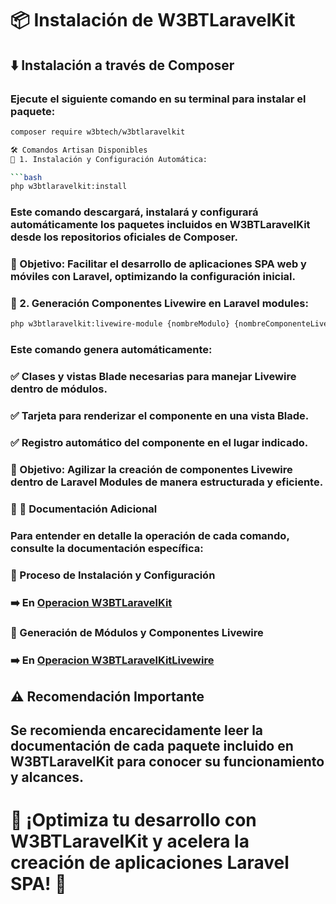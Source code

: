 # 📦 Instalación de W3BTLaravelKit  

## ⬇️ Instalación a través de **Composer**  
### Ejecute el siguiente comando en su terminal para instalar el paquete:  

```bash
composer require w3btech/w3btlaravelkit

🛠 Comandos Artisan Disponibles
📌 1. Instalación y Configuración Automática:

```bash
php w3btlaravelkit:install
```
### Este comando descargará, instalará y configurará automáticamente los paquetes incluidos en W3BTLaravelKit desde los repositorios oficiales de Composer.

### 📌 Objetivo: Facilitar el desarrollo de aplicaciones SPA web y móviles con Laravel, optimizando la configuración inicial.

### 📌 2. Generación Componentes Livewire en Laravel modules:

```bash
php w3btlaravelkit:livewire-module {nombreModulo} {nombreComponenteLivewire}
```

### Este comando genera automáticamente:
### ✅ Clases y vistas Blade necesarias para manejar Livewire dentro de módulos.
### ✅ Tarjeta para renderizar el componente en una vista Blade.
### ✅ Registro automático del componente en el lugar indicado.

### 📌 Objetivo: Agilizar la creación de componentes Livewire dentro de Laravel Modules de manera estructurada y eficiente.

### 🔎 📖 Documentación Adicional
### Para entender en detalle la operación de cada comando, consulte la documentación específica:

### 📂 Proceso de Instalación y Configuración
### ➡️ En [Operacion W3BTLaravelKit](https://github.com/Sagat1200/W3BTLaravelKit/blob/main/Documentacion/5-OperacionW3BTLaravelKit.md)

### 📂 Generación de Módulos y Componentes Livewire
### ➡️ En [Operacion W3BTLaravelKitLivewire](https://github.com/Sagat1200/W3BTLaravelKit/blob/main/Documentacion/6-OperacionW3BTLaravelKitLivewire.md)

## ⚠️ Recomendación Importante
## Se recomienda encarecidamente leer la documentación de cada paquete incluido en W3BTLaravelKit para conocer su funcionamiento y alcances.

# 📢 ¡Optimiza tu desarrollo con W3BTLaravelKit y acelera la creación de aplicaciones Laravel SPA! 🚀